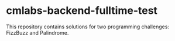 # cmlabs-backend-fulltime-test
This repository contains solutions for two programming challenges: FizzBuzz and Palindrome.
